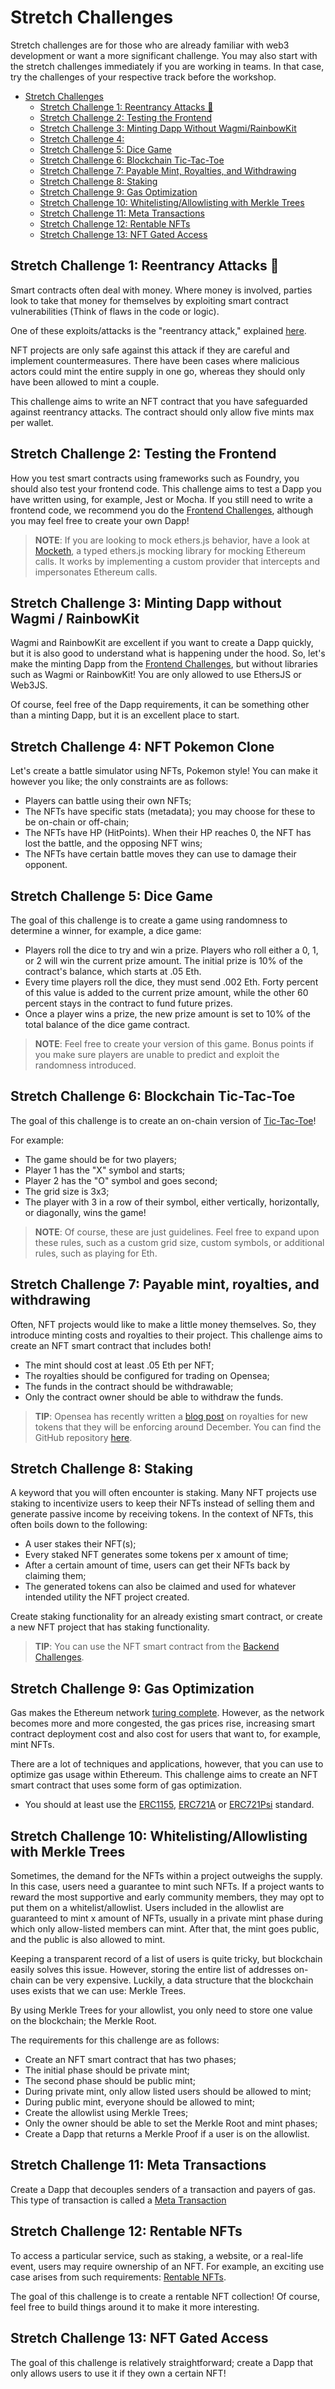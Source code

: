 # Stretch Challenges

Stretch challenges are for those who are already familiar with web3 development or want a more significant challenge. You may also start with the stretch challenges immediately if you are working in teams. In that case, try the challenges of your respective track before the workshop.

- [Stretch Challenges](#stretch-challenges)
  - [Stretch Challenge 1: Reentrancy Attacks 👾](#stretch-challenge-1-reentrancy-attacks-)
  - [Stretch Challenge 2: Testing the Frontend](#stretch-challenge-2-testing-the-frontend)
  - [Stretch Challenge 3: Minting Dapp Without Wagmi/RainbowKit](#stretch-challenge-3-minting-dapp-without-wagmi--rainbowkit)
  - [Stretch Challenge 4:](#stretch-challenge-4-nft-pokemon-clone)
  - [Stretch Challenge 5: Dice Game](#stretch-challenge-5-dice-game)
  - [Stretch Challenge 6: Blockchain Tic-Tac-Toe](#stretch-challenge-6-blockchain-tic-tac-toe)
  - [Stretch Challenge 7: Payable Mint, Royalties, and Withdrawing](#stretch-challenge-7-payable-mint-royalties-and-withdrawing)
  - [Stretch Challenge 8: Staking](#stretch-challenge-8-staking)
  - [Stretch Challenge 9: Gas Optimization](#stretch-challenge-9-gas-optimization)
  - [Stretch Challenge 10: Whitelisting/Allowlisting with Merkle Trees](#stretch-challenge-10-whitelistingallowlisting-with-merkle-trees)
  - [Stretch Challenge 11: Meta Transactions](#stretch-challenge-11-meta-transactions)
  - [Stretch Challenge 12: Rentable NFTs](#stretch-challenge-12-rentable-nfts)
  - [Stretch Challenge 13: NFT Gated Access](#stretch-challenge-13-nft-gated-access)

## Stretch Challenge 1: Reentrancy Attacks 👾

Smart contracts often deal with money. Where money is involved, parties look to take that money for themselves by exploiting smart contract vulnerabilities (Think of flaws in the code or logic).

One of these exploits/attacks is the "reentrancy attack," explained [here](https://www.certik.com/resources/blog/3K7ZUAKpOr1GW75J2i0VHh-what-is-a-reentracy-attack).

NFT projects are only safe against this attack if they are careful and implement countermeasures. There have been cases where malicious actors could mint the entire supply in one go, whereas they should only have been allowed to mint a couple.

This challenge aims to write an NFT contract that you have safeguarded against reentrancy attacks. The contract should only allow five mints max per wallet.

## Stretch Challenge 2: Testing the Frontend

How you test smart contracts using frameworks such as Foundry, you should also test your frontend code. This challenge aims to test a Dapp you have written using, for example, Jest or Mocha. If you still need to write a frontend code, we recommend you do the [Frontend Challenges](./frontend/README.md), although you may feel free to create your own Dapp!

> **NOTE**: If you are looking to mock ethers.js behavior, have a look at [Mocketh](https://github.com/Byont-Ventures/mocketh), a typed ethers.js mocking library for mocking Ethereum calls. It works by implementing a custom provider that intercepts and impersonates Ethereum calls.

## Stretch Challenge 3: Minting Dapp without Wagmi / RainbowKit

Wagmi and RainbowKit are excellent if you want to create a Dapp quickly, but it is also good to understand what is happening under the hood. So, let's make the minting Dapp from the [Frontend Challenges](/frontend/README.md), but without libraries such as Wagmi or RainbowKit! You are only allowed to use EthersJS or Web3JS.

Of course, feel free of the Dapp requirements, it can be something other than a minting Dapp, but it is an excellent place to start.

## Stretch Challenge 4: NFT Pokemon Clone

Let's create a battle simulator using NFTs, Pokemon style! You can make it however you like; the only constraints are as follows:

- Players can battle using their own NFTs;
- The NFTs have specific stats (metadata); you may choose for these to be on-chain or off-chain;
- The NFTs have HP (HitPoints). When their HP reaches 0, the NFT has lost the battle, and the opposing NFT wins;
- The NFTs have certain battle moves they can use to damage their opponent.

## Stretch Challenge 5: Dice Game

The goal of this challenge is to create a game using randomness to determine a winner, for example, a dice game:

- Players roll the dice to try and win a prize. Players who roll either a 0, 1, or 2 will win the current prize amount. The initial prize is 10% of the contract's balance, which starts at .05 Eth.
- Every time players roll the dice, they must send .002 Eth. Forty percent of this value is added to the current prize amount, while the other 60 percent stays in the contract to fund future prizes.
- Once a player wins a prize, the new prize amount is set to 10% of the total balance of the dice game contract.

> **NOTE**: Feel free to create your version of this game. Bonus points if you make sure players are unable to predict and exploit the randomness introduced.

## Stretch Challenge 6: Blockchain Tic-Tac-Toe

The goal of this challenge is to create an on-chain version of [Tic-Tac-Toe](https://en.wikipedia.org/wiki/Tic-tac-toe)!

For example:

- The game should be for two players;
- Player 1 has the "X" symbol and starts;
- Player 2 has the "O" symbol and goes second;
- The grid size is 3x3;
- The player with 3 in a row of their symbol, either vertically, horizontally, or diagonally, wins the game!

> **NOTE**: Of course, these are just guidelines. Feel free to expand upon these rules, such as a custom grid size, custom symbols, or additional rules, such as playing for Eth.

## Stretch Challenge 7: Payable mint, royalties, and withdrawing

Often, NFT projects would like to make a little money themselves. So, they introduce minting costs and royalties to their project. This challenge aims to create an NFT smart contract that includes both!

- The mint should cost at least .05 Eth per NFT;
- The royalties should be configured for trading on Opensea;
- The funds in the contract should be withdrawable;
- Only the contract owner should be able to withdraw the funds.

> **TIP**: Opensea has recently written a [blog post](https://opensea.io/blog/announcements/on-creator-fees/) on royalties for new tokens that they will be enforcing around December. You can find the GitHub repository [here](https://github.com/ProjectOpenSea/operator-filter-registry).

## Stretch Challenge 8: Staking

A keyword that you will often encounter is staking. Many NFT projects use staking to incentivize users to keep their NFTs instead of selling them and generate passive income by receiving tokens. In the context of NFTs, this often boils down to the following:

- A user stakes their NFT(s);
- Every staked NFT generates some tokens per x amount of time;
- After a certain amount of time, users can get their NFTs back by claiming them;
- The generated tokens can also be claimed and used for whatever intended utility the NFT project created.

Create staking functionality for an already existing smart contract, or create a new NFT project that has staking functionality.

> **TIP**: You can use the NFT smart contract from the [Backend Challenges](./backend/README.md).

## Stretch Challenge 9: Gas Optimization

Gas makes the Ethereum network [turing complete](https://academy.binance.com/en/glossary/turing-complete). However, as the network becomes more and more congested, the gas prices rise, increasing smart contract deployment cost and also cost for users that want to, for example, mint NFTs.

There are a lot of techniques and applications, however, that you can use to optimize gas usage within Ethereum. This challenge aims to create an NFT smart contract that uses some form of gas optimization.

- You should at least use the [ERC1155](https://ethereum.org/en/developers/docs/standards/tokens/erc-1155/), [ERC721A](https://www.erc721a.org/) or [ERC721Psi](https://github.com/estarriolvetch/ERC721Psi) standard.

## Stretch Challenge 10: Whitelisting/Allowlisting with Merkle Trees

Sometimes, the demand for the NFTs within a project outweighs the supply. In this case, users need a guarantee to mint such NFTs. If a project wants to reward the most supportive and early community members, they may opt to put them on a whitelist/allowlist. Users included in the allowlist are guaranteed to mint x amount of NFTs, usually in a private mint phase during which only allow-listed members can mint. After that, the mint goes public, and the public is also allowed to mint.

Keeping a transparent record of a list of users is quite tricky, but blockchain easily solves this issue. However, storing the entire list of addresses on-chain can be very expensive. Luckily, a data structure that the blockchain uses exists that we can use: Merkle Trees.

By using Merkle Trees for your allowlist, you only need to store one value on the blockchain; the Merkle Root.

The requirements for this challenge are as follows:

- Create an NFT smart contract that has two phases;
- The initial phase should be private mint;
- The second phase should be public mint;
- During private mint, only allow listed users should be allowed to mint;
- During public mint, everyone should be allowed to mint;
- Create the allowlist using Merkle Trees;
- Only the owner should be able to set the Merkle Root and mint phases;
- Create a Dapp that returns a Merkle Proof if a user is on the allowlist.

## Stretch Challenge 11: Meta Transactions

Create a Dapp that decouples senders of a transaction and payers of gas. This type of transaction is called a [Meta Transaction](https://wiki.polygon.technology/docs/develop/meta-transactions/meta-transactions/)

## Stretch Challenge 12: Rentable NFTs

To access a particular service, such as staking, a website, or a real-life event, users may require ownership of an NFT. For example, an exciting use case arises from such requirements: [Rentable NFTs](https://eips.ethereum.org/EIPS/eip-4907).

The goal of this challenge is to create a rentable NFT collection! Of course, feel free to build things around it to make it more interesting.

## Stretch Challenge 13: NFT Gated Access

The goal of this challenge is relatively straightforward; create a Dapp that only allows users to use it if they own a certain NFT!
